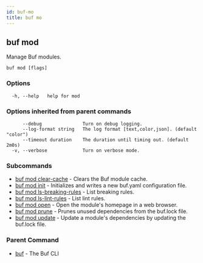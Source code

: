 ```yaml
---
id: buf-mo
title: buf mo
---
```

## buf mod

Manage Buf modules.

```
buf mod [flags]
```

### Options

```
  -h, --help   help for mod
```

### Options inherited from parent commands

```
      --debug               Turn on debug logging.
      --log-format string   The log format [text,color,json]. (default "color")
      --timeout duration    The duration until timing out. (default 2m0s)
  -v, --verbose             Turn on verbose mode.
```

### Subcommands

* [buf mod clear-cache](buf-mod-clear-cache.md)	 - Clears the Buf module cache.
* [buf mod init](buf-mod-init.md)	 - Initializes and writes a new buf.yaml configuration file.
* [buf mod ls-breaking-rules](buf-mod-ls-breaking-rules.md)	 - List breaking rules.
* [buf mod ls-lint-rules](buf-mod-ls-lint-rules.md)	 - List lint rules.
* [buf mod open](buf-mod-open.md)	 - Open the module's homepage in a web browser.
* [buf mod prune](buf-mod-prune.md)	 - Prunes unused dependencies from the buf.lock file.
* [buf mod update](buf-mod-update.md)	 - Update a module's dependencies by updating the buf.lock file.

### Parent Command

* [buf](buf.md)	 - The Buf CLI
